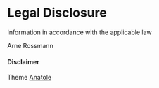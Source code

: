 # Legal Disclosure

Information in accordance with the applicable law

Arne Rossmann

#### Disclaimer

Theme [Anatole](https://github.com/lxndrblz/anatole)